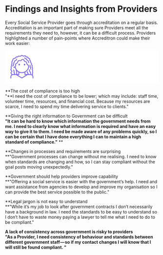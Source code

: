 # Findings and Insights from Providers

Every Social Service Provider goes through accreditation on a regular basis. Accreditation is an important part of making sure Providers meet all the requirements they need to, however, it can be a difficult process. Providers highlighted a number of pain-points where Accreditron could make their work easier:



![](../.gitbook/assets/lady.png)

**The cost of compliance is too high  
"**I need the cost of compliance to be lower; which may include: staff time, volunteer time, resources, and financial cost. Because my resources are scarce, I need to spend my time delivering service to clients."

**Giving the right information to Government can be difficult  
**"It can be hard to know which information the government needs from me. I need to clearly know what information is required and have an easy way to give it to them. I need be made aware of any problems quickly, so I can be certain that I have done everything I can to maintain a high standard of compliance."** **

**Changes in processes and requirements are surprising  
**"Government processes can change without me realising. I need to know when standards are changing and how, so I can stay compliant without the goal posts moving unexpectedly."

**Government should help providers improve capability  
**"Offering a social service is easier with the government’s help. I need and want assistance from agencies to develop and improve my organisation so I can provide the best service possible to the public."

**Legal jargon is not easy to understand  
**"While it’s my job to look after government contracts I don’t necessarily have a background in law. I need the standards to be easy to understand so I don’t have to waste money paying a lawyer to tell me what I need to do to be compliant."

**A lack of consistency across government is risky to providers  
**"As a Provider, I need consistency of behaviour and standards between different government staff — so if my contact changes I will know that I will still be found compliant.** "**

